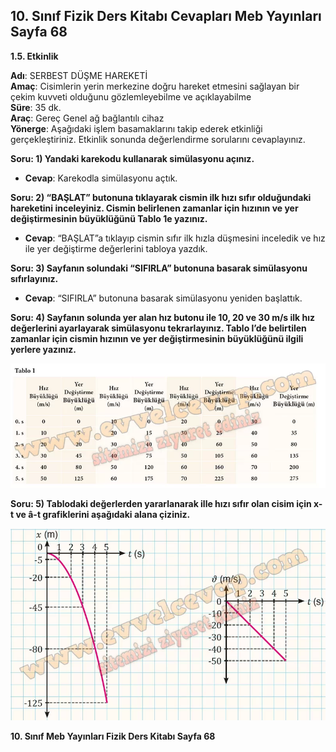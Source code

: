 ## 10. Sınıf Fizik Ders Kitabı Cevapları Meb Yayınları Sayfa 68

**1.5. Etkinlik**

**Adı**: SERBEST DÜŞME HAREKETİ  
 **Amaç**: Cisimlerin yerin merkezine doğru hareket etmesini sağlayan bir çekim kuvveti olduğunu gözlemleyebilme ve açıklayabilme  
 **Süre**: 35 dk.  
 **Araç**: Gereç Genel ağ bağlantılı cihaz  
 **Yönerge**: Aşağıdaki işlem basamaklarını takip ederek etkinliği gerçekleştiriniz. Etkinlik sonunda değerlendirme sorularını cevaplayınız.

**Soru: 1) Yandaki karekodu kullanarak simülasyonu açınız.**

* **Cevap**: Karekodla simülasyonu açtık.

**Soru: 2) “BAŞLAT” butonuna tıklayarak cismin ilk hızı sıfır olduğundaki hareketini inceleyiniz. Cismin belirlenen zamanlar için hızının ve yer değiştirmesinin büyüklüğünü Tablo 1e yazınız.**

* **Cevap**: “BAŞLAT”a tıklayıp cismin sıfır ilk hızla düşmesini inceledik ve hız ile yer değiştirme değerlerini tabloya yazdık.

**Soru: 3) Sayfanın solundaki “SIFIRLA” butonuna basarak simülasyonu sıfırlayınız.**

* **Cevap**: “SIFIRLA” butonuna basarak simülasyonu yeniden başlattık.

**Soru: 4) Sayfanın solunda yer alan hız butonu ile 10, 20 ve 30 m/s ilk hız değerlerini ayarlayarak simülasyonu tekrarlayınız. Tablo l’de belirtilen zamanlar için cismin hızının ve yer değiştirmesinin büyüklüğünü ilgili yerlere yazınız.**

![](./image1.webp)

**Soru: 5) Tablodaki değerlerden yararlanarak ille hızı sıfır olan cisim için x-t ve â-t grafiklerini aşağıdaki alana çiziniz.**

![](./image2.webp)

**10. Sınıf Meb Yayınları Fizik Ders Kitabı Sayfa 68**